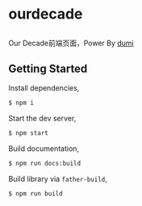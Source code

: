 # ourdecade

##
Our Decade前端页面，Power By [dumi](https://d.umijs.org/zh-CN)

## Getting Started

Install dependencies,

```bash
$ npm i
```

Start the dev server,

```bash
$ npm start
```

Build documentation,

```bash
$ npm run docs:build
```

Build library via `father-build`,

```bash
$ npm run build
```
